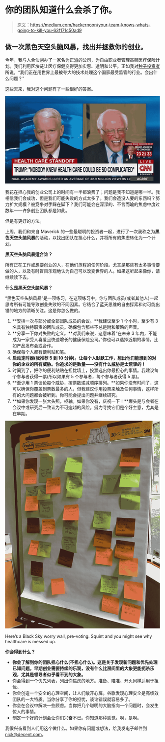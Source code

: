 # 你的团队知道什么会杀了你。

> 原文：<https://medium.com/hackernoon/your-team-knows-whats-going-to-kill-you-63f171c50ad9>

## 做一次黑色天空头脑风暴，找出并拯救你的创业。

今年，我与人合伙创办了一家名为[正派](https://www.decent.com/)的公司，为自由职业者管理高额医疗保险计划。我们利用区块链让医疗保健变得更加实惠、透明和公平。正如我对[种子投资者](https://hackernoon.com/decent-com-just-raised-8mm-to-build-affordable-healthcare-for-all-554c15a739b6)所说，“我们正在用世界上最被夸大的技术处理这个国家最受监管的行业。会出什么问题？”

这些天来，我对这个问题有了一些很好的答案。

![](img/ac3d1944e57e6d20f8556ff97a7cd631.png)

我花在担心我的创业公司上的时间有一半都浪费了；问题是我不知道是哪一半。我相信我们会成功，但是我们可能失败的方式太多了。我们会造没人要的东西吗？努力扩大规模？被竞争对手踩在脚下？我们可能会在深深的、不言而喻的焦虑中度过数年——许多创业团队都是如此。

但是有更好的方法。

上周，我们和来自 Maverick 的一些最聪明的投资者一起，进行了一次我称之为**黑色天空头脑风暴**的活动，以找出团队在担心什么，并将所有的焦虑转化为一个计划。

**黑天空头脑风暴适合谁？**

所有正在工作或想要创业的人，在他们旅程的任何阶段。尤其是那些有太多事情要做的人，以及有时盲目乐观地认为自己可以改变世界的人。如果这听起来像你，请继续读下去。

**什么是黑天空头脑风暴？**

“黑色天空头脑风暴”是一项练习，在这项练习中，你与团队成员(或者其他人)一起思考所有可能导致创业失败的不同因素。它结合了蓝天思维的自由探索和对可能出错的地方的清晰关注。这是你怎么做的。

1.  **安排一次与部分或全部团队成员的会议。**我建议至少 1 个小时，至少有 3 名具有独特职责的团队成员。确保包含那些不总是附和策略的声音。
2.  **分享一下你对失败的定义。**对我们来说，这意味着“在未来 3 年内，不能成为一家受人喜爱且快速增长的健康保险公司。”你也可以选择近期的事情，比如产品发布会或合作。
3.  确保每个人都有便利贴和笔。
4.  **启动定时器(我推荐 5 到 10 分钟)。让每个人默默工作，想出他们能想到的对你的企业的所有威胁。你追求的是数量——没有什么威胁是太荒谬的！**
5.  时间到了，把你的便利贴贴在担忧墙上，投票选出你最担心的事情。我建议每个参与者获得一票(所以如果有 5 个参与者，每个参与者获得 5 票)。
6.  **至少用 1 票谈论每个威胁，按票数递减顺序排列。**如果你没有时间了，这可以确保你覆盖到票数最多的人，但我建议你用投票来触及任何事情，这样所有的大问题都会被听到。你可能会提出问题并继续研究。
7.  **如果你发现一张大头照，枢轴。如果你没有，庆祝一下！**爆头是与会者在会议中或研究后一致认为不可逾越的风险。努力寻找它们是个好主意，尤其是在早期。

![](img/d1b452be636b96f249122b6c93f88600.png)

Here’s a Black Sky worry wall, pre-voting. Squint and you might see why healthcare is messed up.

**你会得到什么？**

*   **你会了解到你的团队担心什么(不担心什么)。这是关于发现新问题和优先处理已知问题。早期创业需要持续的乐观，没有什么比房间里的大象更能扼杀乐观，尤其是领导者似乎看不到的大象。**
*   你会得到一个优先列表，列出你焦虑的地方。准备、瞄准、开火同样适用于担忧。
*   你会创造一个安全的心理空间，让人们敞开心扉。谷歌发现心理安全是高绩效团队的一大特质。当你分享了你的担忧，谈论错误就容易多了。
*   你会在会议中解决一些顾虑。当你把几个聪明的大脑指向一个问题时，会发生惊人的事情。
*   制定一个好的计划会让你们兴奋不已。你知道那种感觉。啊，是啊。

我很兴奋看到人们用这个做什么。如果你有问题或想法，给我发电子邮件到[nick@decent.com](mailto:nick@decent.com)。